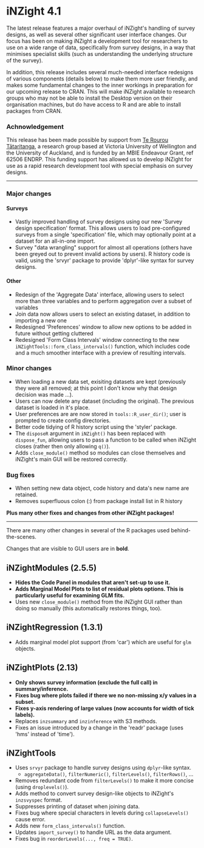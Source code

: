 # iNZight 4.1

The latest release features a major overhaul of iNZight's handling of survey designs, as well as several other significant user interface changes. Our focus has been on making iNZight a development tool for researchers to use on a wide range of data, specifically from survey designs, in a way that minimises specialist skills (such as understanding the underlying structure of the survey).

In addition, this release includes several much-needed interface redesigns of various components (details below) to make them more user friendly, and makes some fundamental changes to the inner workings in preparation for our upcoming release to CRAN. This will make iNZight available to research groups who may not be able to install the Desktop version on their organisation machines, but do have access to R and are able to install packages from CRAN.



### Achnowledgement

This release has been made possible by support from [Te Rourou Tātaritanga](https://terourou.org), a research group based at Victoria University of Wellington and the University of Auckland, and is funded by an MBIE Endeavour Grant, ref 62506 ENDRP. This funding support has allowed us to develop iNZight for use as a rapid research development tool with special emphasis on survey designs.


***

### Major changes

#### Surveys

* Vastly improved handling of survey designs using our new 'Survey design specification' format. This allows users to load pre-configured surveys from a single 'specification' file, which may optionally point at a dataset for an all-in-one import.
* Survey "data wrangling" support for almost all operations (others have been greyed out to prevent invalid actions by users). R history code is valid, using the 'srvyr' package to provide 'dplyr'-like syntax for survey designs.

#### Other

* Redesign of the 'Aggregate Data' interface, allowing users to select more than three variables and to perform aggregation over a subset of variables
* Join data now allows users to select an existing dataset, in addition to importing a new one
* Redesigned 'Preferences' window to allow new options to be added in future without getting cluttered
* Redesigned 'Form Class Intervals' window connecting to the new `iNZightTools::form_class_intervals()` function, which includes code and a much smoother interface with a preview of resulting intervals.

### Minor changes

* When loading a new data set, exisiting datasets are kept (previously they were all removed; at this point I don't know why that design decision was made ...).
* Users can now delete any dataset (including the original). The previous dataset is loaded in it's place.
* User preferences are are now stored in `tools::R_user_dir()`; user is prompted to create config directories.
* Better code tidying of R history script using the 'styler' package.
* The `disposeR` argument in `iNZight()` has been replaced with `dispose_fun`, allowing users to pass a function to be called when iNZight closes (rather then only allowing `q()`).
* Adds `close_module()` method so modules can close themselves and iNZight's main GUI will be restored correctly.

### Bug fixes

* When setting new data object, code history and data's new name are retained.
* Removes superfluous colon (:) from package install list in R history


**Plus many other fixes and changes from other iNZight packages!**



***

There are many other changes in several of the R packages used behind-the-scenes.

Changes that are visible to GUI users are in **bold**.


## iNZightModules (2.5.5)

* **Hides the Code Panel in modules that aren't set-up to use it.**
* **Adds Marginal Model Plots to list of residual plots options. This is particularly useful for examining GLM fits.**
* Uses new `close_module()` method from the iNZight GUI rather than doing so manually (this automatically restores things, too).

## iNZightRegression (1.3.1)

- Adds marginal model plot support (from 'car') which are useful for `glm` objects.

## iNZightPlots (2.13)

- **Only shows survey information (exclude the full call) in summary/inference.**
- **Fixes bug where plots failed if there we no non-missing x/y values in a subset.**
- **Fixes y-axis rendering of large values (now accounts for width of tick labels).**
- Replaces `inzsummary` and `inzinference` with S3 methods.
- Fixes an issue introduced by a change in the 'readr' package (uses 'hms' instead of 'time').

## iNZightTools

* Uses `srvyr` package to handle survey designs using `dplyr`-like syntax.
  * `aggregateData()`, `filterNumeric()`, `filterLevels()`, `filterRows()`, ...
* Removes redundant code from `filterLevels()` to make it more concise (using `droplevels()`).
* Adds method to convert survey design-like objects to iNZight's `inzsvyspec` format.
* Suppresses printing of dataset when joining data.
* Fixes bug where special characters in levels during `collapseLevels()` cause error.
* Adds new `form_class_intervals()` function.
* Updates `import_survey()` to handle URL as the data argument.
* Fixes bug in `reorderLevels(..., freq = TRUE)`.
